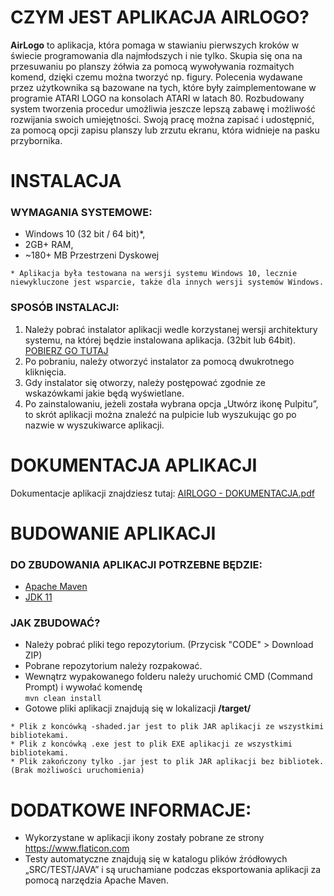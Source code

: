 
# CZYM JEST APLIKACJA AIRLOGO?
**AirLogo** to aplikacja, która pomaga w stawianiu pierwszych kroków w świecie programowania dla najmłodszych i nie tylko. 
Skupia się ona na przesuwaniu po planszy żółwia za pomocą wywoływania rozmaitych komend, dzięki czemu można tworzyć np. figury.
Polecenia wydawane przez użytkownika są bazowane na tych, które były  zaimplementowane w programie ATARI LOGO na konsolach ATARI w latach 80.
Rozbudowany system tworzenia procedur umożliwia jeszcze lepszą zabawę i możliwość rozwijania swoich umiejętności.
Swoją pracę można zapisać i udostępnić, za pomocą opcji zapisu planszy lub zrzutu ekranu, która widnieje na pasku przybornika.

# INSTALACJA
### WYMAGANIA SYSTEMOWE:
   - Windows 10 (32 bit / 64 bit)*,
   - 2GB+ RAM,
   - ~180+ MB Przestrzeni Dyskowej

`* Aplikacja była testowana na wersji systemu Windows 10, lecznie niewykluczone jest wsparcie, także dla innych wersji systemów Windows.`

### SPOSÓB INSTALACJI:
1.	Należy pobrać instalator aplikacji wedle korzystanej wersji architektury systemu, na której będzie instalowana aplikacja. (32bit lub 64bit). [POBIERZ GO TUTAJ](https://github.com/scraft-official/AIRLOGO-AIRTEAM/releases/latest)
2.	Po pobraniu, należy otworzyć instalator za pomocą dwukrotnego kliknięcia.
3.	Gdy instalator się otworzy, należy postępować zgodnie ze wskazówkami jakie będą wyświetlane.
4.	Po zainstalowaniu, jeżeli została wybrana opcja „Utwórz ikonę Pulpitu”, to skrót aplikacji można znaleźć na pulpicie lub wyszukując go po nazwie w wyszukiwarce aplikacji.

# DOKUMENTACJA APLIKACJI
Dokumentacje aplikacji znajdziesz tutaj: [AIRLOGO - DOKUMENTACJA.pdf](https://github.com/scraft-official/AIRLOGO-AIRTEAM/files/8192457/AIRLOGO.-.DOKUMENTACJA.pdf)

# BUDOWANIE APLIKACJI
### DO ZBUDOWANIA APLIKACJI POTRZEBNE BĘDZIE:
   - [Apache Maven](https://maven.apache.org/download.cgi)
   - [JDK 11](https://www.oracle.com/pl/java/technologies/javase/jdk11-archive-downloads.html)

### JAK ZBUDOWAĆ?
   - Należy pobrać pliki tego repozytorium. (Przycisk "CODE" > Download ZIP)
   - Pobrane repozytorium należy rozpakować.
   - Wewnątrz wypakowanego folderu należy uruchomić CMD (Command Prompt) i wywołać komendę\
   ```mvn clean install```
   - Gotowe pliki aplikacji znajdują się w lokalizacji **/target/**
   
   `* Plik z koncówką -shaded.jar jest to plik JAR aplikacji ze wszystkimi bibliotekami.`\
   `* Plik z koncówką .exe jest to plik EXE aplikacji ze wszystkimi bibliotekami.`\
   `* Plik zakończony tylko .jar jest to plik JAR aplikacji bez bibliotek. (Brak możliwości uruchomienia)`

# DODATKOWE INFORMACJE:
* Wykorzystane w aplikacji ikony zostały pobrane ze strony https://www.flaticon.com
* Testy automatyczne znajdują się w katalogu plików źródłowych „SRC/TEST/JAVA” i są uruchamiane podczas eksportowania aplikacji za pomocą narzędzia Apache Maven.
